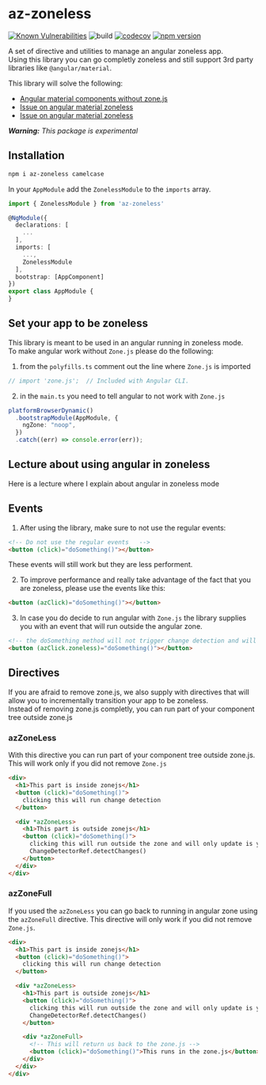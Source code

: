 # az-zoneless

[![Known Vulnerabilities](https://snyk.io/test/github/ywarezk/zoneless/badge.svg)](https://snyk.io/test/github/ywarezk/zoneless)
![build](https://github.com/ywarezk/zoneless/actions/workflows/ci.yaml/badge.svg)
[![codecov](https://codecov.io/gh/ywarezk/zoneless/branch/main/graph/badge.svg?token=NGE5CODVZD)](https://codecov.io/gh/ywarezk/zoneless)
[![npm version](https://badge.fury.io/js/az-zoneless.svg)](https://www.npmjs.com/az-zoneless)

A set of directive and utilities to manage an angular zoneless app.  
Using this library you can go completly zoneless and still support 3rd party libraries like `@angular/material`.

This library will solve the following:

- [Angular material components without zone.js](https://stackoverflow.com/questions/66238871/angular-material-components-without-zone-js)
- [Issue on angular material zoneless](https://github.com/angular/components/issues/9169)
- [Issue on angular material zoneless](https://github.com/angular/components/issues/23909)

_**Warning:** This package is experimental_

## Installation

```bash
npm i az-zoneless camelcase
```

In your `AppModule` add the `ZonelessModule` to the `imports` array.

```typescript
import { ZonelessModule } from 'az-zoneless'

@NgModule({
  declarations: [
    ...
  ],
  imports: [
    ...,
    ZonelessModule
  ],
  bootstrap: [AppComponent]
})
export class AppModule {
}
```

## Set your app to be zoneless

This library is meant to be used in an angular running in zoneless mode.  
To make angular work without `Zone.js` please do the following:

1. from the `polyfills.ts` comment out the line where `Zone.js` is imported

```typescript
// import 'zone.js';  // Included with Angular CLI.
```

2. in the `main.ts` you need to tell angular to not work with `Zone.js`

```typescript
platformBrowserDynamic()
  .bootstrapModule(AppModule, {
    ngZone: "noop",
  })
  .catch((err) => console.error(err));
```

## Lecture about using angular in zoneless

Here is a lecture where I explain about angular in zoneless mode

## Events

1. After using the library, make sure to not use the regular events:

```html
<!-- Do not use the regular events   -->
<button (click)="doSomething()"></button>
```

These events will still work but they are less performent.

2. To improve performance and really take advantage of the fact that you are zoneless, please use the events like this:

```html
<button (azClick)="doSomething()"></button>
```

3. In case you do decide to run angular with `Zone.js` the library supplies you with an event that will run outside the angular zone.

```html
<!-- the doSomething method will not trigger change detection and will run outside the angular zone -->
<button (azClick.zoneless)="doSomething()"></button>
```

## Directives

If you are afraid to remove zone.js, we also supply with directives that will allow you to incrementally transition your app to be zoneless.  
Instead of removing zone.js completly, you can run part of your component tree outside zone.js

### azZoneLess

With this directive you can run part of your component tree outside zone.js.  
This will work only if you did not remove `Zone.js`

```html
<div>
  <h1>This part is inside zonejs</h1>
  <button (click)="doSomething()">
    clicking this will run change detection
  </button>

  <div *azZoneLess>
    <h1>This part is outside zonejs</h1>
    <button (click)="doSomething()">
      clicking this will run outside the zone and will only update is you call
      ChangeDetectorRef.detectChanges()
    </button>
  </div>
</div>
```

### azZoneFull

If you used the `azZoneLess` you can go back to running in angular zone using the `azZoneFull` directive.
This directive will only work if you did not remove `Zone.js`.

```html
<div>
  <h1>This part is inside zonejs</h1>
  <button (click)="doSomething()">
    clicking this will run change detection
  </button>

  <div *azZoneLess>
    <h1>This part is outside zonejs</h1>
    <button (click)="doSomething()">
      clicking this will run outside the zone and will only update is you call
      ChangeDetectorRef.detectChanges()
    </button>

    <div *azZoneFull>
      <!-- This will return us back to the zone.js -->
      <button (click)="doSomething()">This runs in the zone.js</button>
    </div>
  </div>
</div>
```
